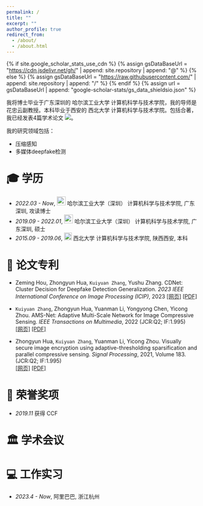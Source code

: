 ```yaml
---
permalink: /
title: ""
excerpt: ""
author_profile: true
redirect_from: 
  - /about/
  - /about.html
---
```


{% if site.google_scholar_stats_use_cdn %}
{% assign gsDataBaseUrl = "https://cdn.jsdelivr.net/gh/" | append: site.repository | append: "@" %}
{% else %}
{% assign gsDataBaseUrl = "https://raw.githubusercontent.com/" | append: site.repository | append: "/" %}
{% endif %}
{% assign url = gsDataBaseUrl | append: "google-scholar-stats/gs_data_shieldsio.json" %}

<span class='anchor' id='about-me'></span>

我将博士毕业于广东深圳的 哈尔滨工业大学 计算机科学与技术学院，我的导师是花忠云副教授。本科毕业于西安的 西北大学 计算机科学与技术学院。包括合著，我已经发表4篇学术论文
 <a href='https://scholar.google.com/citations?user=Cn-lWgIAAAAJ'><img src="https://img.shields.io/endpoint?url={{ url | url_encode }}&logo=Google%20Scholar&labelColor=f6f6f6&color=9cf&style=flat&label=引用"></a>。

我的研究领域包括：
- 压缩感知
- 多媒体deepfake检测
  


<span class='anchor' id='-xl'></span>

# 🎓 学历
- *2022.03 - Now*, <a href="https://www.hitsz.edu.cn/index.html"><img class="svg" src="https://cdn.jsdelivr.net/gh/RedamancyAY/CloudImage@main/img/202310182132949.png" width="23pt"></a> 哈尔滨工业大学（深圳） 计算机科学与技术学院, 广东深圳, 攻读博士 
- *2019.09 - 2022.01*, <a href="https://www.hitsz.edu.cn/index.html"><img class="svg" src="https://cdn.jsdelivr.net/gh/RedamancyAY/CloudImage@main/img/202310182132949.png" width="23pt"></a> 哈尔滨工业大学（深圳） 计算机科学与技术学院, 广东深圳, 硕士 
- *2015.09 - 2019.06*, <a href="https://www.scu.edu.cn/"><img class="svg" src="https://cdn.jsdelivr.net/gh/RedamancyAY/CloudImage@main/img/202310182134883.png" width="20pt"></a> 西北大学 计算机科学与技术学院, 陕西西安, 本科

<span class='anchor' id='-lwzl'></span>
# 📝 论文专利

- Zeming Hou, Zhongyun Hua, `Kuiyuan Zhang`, Yushu Zhang. CDNet: Cluster Decision for Deepfake Detection Generalization. *2023 IEEE International Conference on Image Processing (ICIP)*, 2023
[[网页]](https://ieeexplore.ieee.org/abstract/document/10223180) [[PDF]](https://ieeexplore.ieee.org/abstract/document/10223180)

-	`Kuiyuan Zhang`, Zhongyun Hua, Yuanman Li, Yongyong Chen, Yicong Zhou. AMS-Net: Adaptive Multi-Scale Network for Image Compressive Sensing. *IEEE Transactions on Multimedia*, 2022 (JCR:Q2; IF:1.995)  
[[网页]](https://ieeexplore.ieee.org/abstract/document/9855869) [[PDF]](https://ieeexplore.ieee.org/abstract/document/9855869)

-	Zhongyun Hua, `Kuiyuan Zhang`, Yuanman Li, Yicong Zhou. Visually secure image encryption using adaptive-thresholding sparsification and parallel compressive sensing. *Signal Processing*, 2021, Volume 183. (JCR:Q2; IF:1.995)  
[[网页]](https://www.sciencedirect.com/science/article/abs/pii/S0165168421000372) [[PDF]](https://www.sciencedirect.com/science/article/abs/pii/S0165168421000372) 


<span class='anchor' id='-ryjx'></span>

# 🏅 荣誉奖项
- *2019.11* 获得 CCF

<span class='anchor' id='-xshy'></span>

# 🏛️ 学术会议

<span class='anchor' id='-gzsx'></span>

# 💻 工作实习
- *2023.4 - Now*, 阿里巴巴, 浙江杭州

